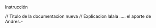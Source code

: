 Instrucción

// Titulo de la documentacion nueva
    // Explicacion lalala .....
    el aporte de Andres.-


